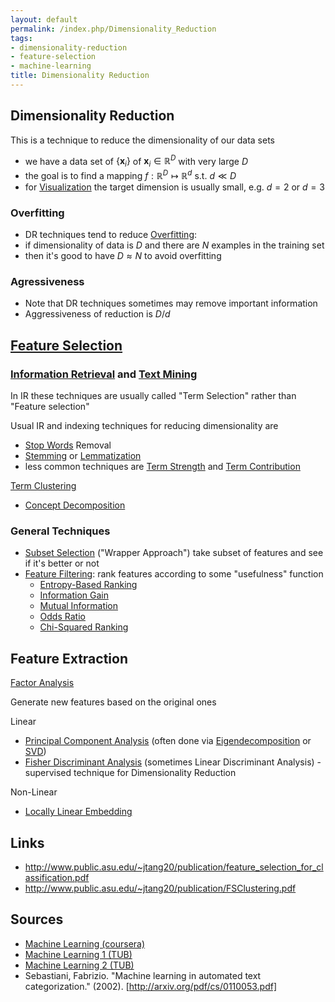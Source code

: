 ```yaml
---
layout: default
permalink: /index.php/Dimensionality_Reduction
tags:
- dimensionality-reduction
- feature-selection
- machine-learning
title: Dimensionality Reduction
---
```

## Dimensionality Reduction
This is a technique to reduce the dimensionality of our data sets 
- we have a data set of $\{ \mathbf x_i \}$ of $\mathbf x_i \in \mathbb R^D$ with very large $D$
- the goal is to find a mapping $f: \mathbb R^D \mapsto \mathbb R^d$ s.t. $d \ll D$
- for [Visualization](Visualization) the target dimension is usually small, e.g. $d = 2$ or $d =3$


### Overfitting
- DR techniques tend to reduce [Overfitting](Overfitting): 
- if dimensionality of data is $D$ and there are $N$ examples in the training set
- then it's good to have $D \approx N$ to avoid overfitting


### Agressiveness
- Note that DR techniques sometimes may remove important information 
- Aggressiveness of reduction is $D / d$



## [Feature Selection](Feature_Selection)
### [Information Retrieval](Information_Retrieval) and [Text Mining](Text_Mining)
In IR these techniques are usually called "Term Selection" rather than "Feature selection"


Usual IR and indexing techniques for reducing dimensionality are
- [Stop Words](Stop_Words) Removal
- [Stemming](Stemming) or [Lemmatization](Lemmatization)  
- less common techniques are [Term Strength](Term_Strength) and [Term Contribution](Term_Contribution)

[Term Clustering](Term_Clustering)
- [Concept Decomposition](Concept_Decomposition) 


### General Techniques
- [Subset Selection](Subset_Selection) ("Wrapper Approach") take subset of features and see if it's better or not
- [Feature Filtering](Feature_Filtering): rank features according to some "usefulness" function
  - [Entropy-Based Ranking](Entropy-Based_Ranking)
  - [Information Gain](Information_Gain)
  - [Mutual Information](Mutual_Information)
  - [Odds Ratio](Odds_Ratio)
  - [Chi-Squared Ranking](Chi-Squared_Ranking)


## Feature Extraction
[Factor Analysis](Factor_Analysis)

Generate new features based on the original ones  


Linear 
- [Principal Component Analysis](Principal_Component_Analysis) (often done via [Eigendecomposition](Eigendecomposition) or [SVD](SVD))
- [Fisher Discriminant Analysis](Fisher_Discriminant_Analysis) (sometimes Linear Discriminant Analysis) - supervised technique for Dimensionality Reduction


Non-Linear
- [Locally Linear Embedding](Locally_Linear_Embedding)


## Links
- http://www.public.asu.edu/~jtang20/publication/feature_selection_for_classification.pdf
- http://www.public.asu.edu/~jtang20/publication/FSClustering.pdf


## Sources
- [Machine Learning (coursera)](Machine_Learning_(coursera))
- [Machine Learning 1 (TUB)](Machine_Learning_1_(TUB))
- [Machine Learning 2 (TUB)](Machine_Learning_2_(TUB))
- Sebastiani, Fabrizio. "Machine learning in automated text categorization." (2002). [http://arxiv.org/pdf/cs/0110053.pdf]
